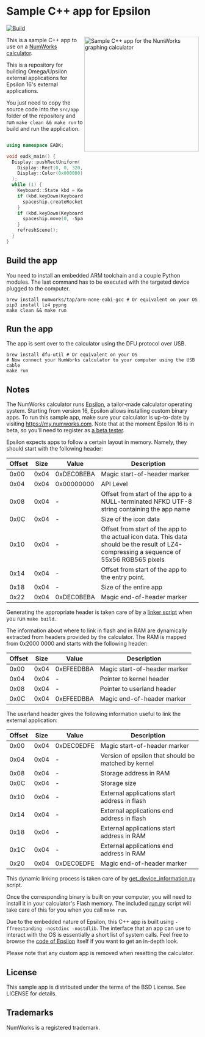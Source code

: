 # Sample C++ app for Epsilon

[![Build](https://github.com/numworks/epsilon-sample-app-cpp/actions/workflows/build.yml/badge.svg)](https://github.com/numworks/epsilon-sample-app-cpp/actions/workflows/build.yml)

<img src="/doc/screenshots.gif?raw=true" alt="Sample C++ app for the NumWorks graphing calculator" width="300" align="right">

This is a sample C++ app to use on a [NumWorks calculator](https://www.numworks.com).

This is a repository for building Omega/Upsilon external applications for Epsilon 16's external applications.

You just need to copy the source code into the `src/app` folder of the repository and run `make clean && make run` to build and run the application.

```cpp

using namespace EADK;

void eadk_main() {
  Display::pushRectUniform(
    Display::Rect(0, 0, 320, 240),
    Display::Color(0x000000)
  );
  while (1) {
    Keyboard::State kbd = Keyboard::scan();
    if (kbd.keyDown(Keyboard::Key::OK)) {
      spaceship.createRockets();
    }
    if (kbd.keyDown(Keyboard::Key::Up)) {
      spaceship.move(0, -Spaceship::k_step);
    }
    refreshScene();
  }
}
```

## Build the app

You need to install an embedded ARM toolchain and a couple Python modules.
The last command has to be executed with the targeted device plugged to the computer.

```shell
brew install numworks/tap/arm-none-eabi-gcc # Or equivalent on your OS
pip3 install lz4 pypng
make clean && make run
```

## Run the app

The app is sent over to the calculator using the DFU protocol over USB.

```shell
brew install dfu-util # Or equivalent on your OS
# Now connect your NumWorks calculator to your computer using the USB cable
make run
```

## Notes

The NumWorks calculator runs [Epsilon](http://github.com/numworks/epsilon), a tailor-made calculator operating system. Starting from version 16, Epsilon allows installing custom binary apps. To run this sample app, make sure your calculator is up-to-date by visiting https://my.numworks.com. Note that at the moment Epsilon 16 is in beta, so you'll need to register as [a beta tester](https://my.numworks.com/user/beta).

Epsilon expects apps to follow a certain layout in memory. Namely, they should start with the following header:

|Offset| Size | Value      | Description                  |
|------|------|------------|------------------------------|
| 0x00 | 0x04 | 0xDEC0BEBA | Magic start-of-header marker |
| 0x04 | 0x04 | 0x00000000 | API Level |
| 0x08 | 0x04 | -          | Offset from start of the app to a NULL-terminated NFKD UTF-8 string containing the app name |
| 0x0C | 0x04 | -          | Size of the icon data |
| 0x10 | 0x04 | -          | Offset from start of the app to the actual icon data. This data should be the result of LZ4-compressing a sequence of 55x56 RGB565 pixels |
| 0x14 | 0x04 | -          | Offset from start of the app to the entry point. |
| 0x18 | 0x04 | -          | Size of the entire app |
| 0x22 | 0x04 | 0xDEC0BEBA | Magic end-of-header marker |

Generating the appropriate header is taken care of by a [linker script](/eadk/eadk.ld) when you run `make build`.

The information about where to link in flash and in RAM are dynamically extracted from headers provided by the calculator. The RAM is mapped from 0x2000 0000 and starts with the following header:

|Offset| Size | Value      | Description                  |
|------|------|------------|------------------------------|
| 0x00 | 0x04 | 0xEFEEDBBA | Magic start-of-header marker |
| 0x04 | 0x04 | -          | Pointer to kernel header |
| 0x08 | 0x04 | -          | Pointer to userland header |
| 0x0C | 0x04 | 0xEFEEDBBA | Magic end-of-header marker |

The userland header gives the following information useful to link the external application:

|Offset| Size | Value      | Description                  |
|------|------|------------|------------------------------|
| 0x00 | 0x04 | 0xDEC0EDFE | Magic start-of-header marker |
| 0x04 | 0x04 | -          | Version of epsilon that should be matched by kernel |
| 0x08 | 0x04 | -          | Storage address in RAM |
| 0x0C | 0x04 | -          | Storage size |
| 0x10 | 0x04 | -          | External applications start address in flash |
| 0x14 | 0x04 | -          | External applications end address in flash |
| 0x18 | 0x04 | -          | External applications start address in RAM |
| 0x1C | 0x04 | -          | External applications end address in RAM |
| 0x20 | 0x04 | 0xDEC0EDFE | Magic end-of-header marker |

This dynamic linking process is taken care of by [get_device_information.py](/eadk/get_device_information.py) script.

Once the corresponding binary is built on your computer, you will need to install it in your calculator's Flash memory. The included [run.py](/eadk/run.py) script will take care of this for you when you call `make run`.

Due to the embedded nature of Epsilon, this C++ app is built using `-ffreestanding -nostdinc -nostdlib`. The interface that an app can use to interact with the OS is essentially a short list of system calls. Feel free to browse the [code of Epsilon](http://github.com/numworks/epsilon) itself if you want to get an in-depth look.

Please note that any custom app is removed when resetting the calculator.

## License

This sample app is distributed under the terms of the BSD License. See LICENSE for details.

## Trademarks

NumWorks is a registered trademark.

